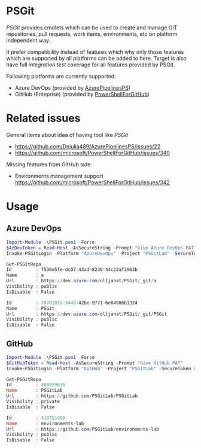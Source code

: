 # PSGit
*PSGit* provides cmdlets which can be used to create and manage GIT repositories, pull requests, work items, environments, etc on platform independent way.

It prefer compatibility instead of features which why only those features which are supported by all platforms can be added to here. Target is also have full *integration test* coverage for all features provided by PSGit.

Following platforms are currently supported:
* Azure DevOps (provided by [AzurePipelinesPS](https://www.powershellgallery.com/packages/AzurePipelinesPS))
* GitHub (Enteprise) (provided by [PowerShellForGitHub](https://www.powershellgallery.com/packages/PowerShellForGitHub))

# Related issues
General items about idea of having tool like *PSGit*
* https://github.com/Dejulia489/AzurePipelinesPS/issues/22
* https://github.com/microsoft/PowerShellForGitHub/issues/340

Missing features from GitHub side:
* Environments management support https://github.com/microsoft/PowerShellForGitHub/issues/342

# Usage
## Azure DevOps
```powershell
Import-Module .\PSGit.psm1 -Force
$AzDevToken = Read-Host -AsSecureString -Prompt "Give Azure DevOps PAT"
Invoke-PSGitLogin -Platform "AzureDevOps" -Project "PSGitLab" -SecureToken $AzDevToken -Uri "https://dev.azure.com/olljanat"

Get-PSGitRepo
Id         : 7536e5fe-dc07-43ad-8230-44c22af3963b
Name       : a
Url        : https://dev.azure.com/olljanat/PSGit/_git/a
Visibility : public
IsDisable  : False

Id         : 78781818-5440-42be-9771-6e04986b1324
Name       : PSGit
Url        : https://dev.azure.com/olljanat/PSGit/_git/PSGit
Visibility : public
IsDisable  : False
```

## GitHub
```powershell
Import-Module .\PSGit.psm1 -Force
$GitHubToken = Read-Host -AsSecureString -Prompt "Give GitHub PAT"
Invoke-PSGitLogin -Platform "GitHub" -Project "PSGitLab" -SecureToken $GitHubToken -Uri "https://github.com"

Get-PSGitRepo
Id         : 409959616
Name       : PSGitLab
Url        : https://github.com/PSGitLab/PSGitLab
Visibility : private
IsDisable  : False

Id         : 410751460
Name       : environments-lab
Url        : https://github.com/PSGitLab/environments-lab
Visibility : public
IsDisable  : False
```
